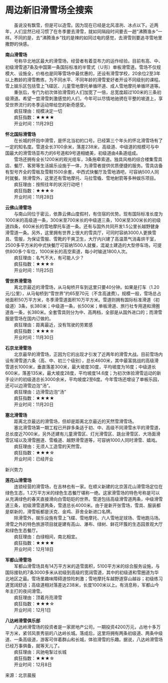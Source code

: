 # 周边新旧滑雪场全搜索  
  
&emsp;&emsp;虽说没有飘雪，但是可以造雪。因为现在已经是北风凛冽、冰点以下。近两年，人们显然已经习惯了在冬季要去滑雪，就如同隔段时间要去一趟“沸腾渔乡”一样。不同的是，去“沸腾渔乡”找的是辣的如同过电的感觉，去滑雪则要追寻雪地里撒野的快感。   
  
**南山滑雪场**  
&emsp;&emsp;号称华北地区最大的滑雪场，经营者有着亚布力的运作经验。目前有高、中、初级滑雪道7条及中国第一条国际标准的半管式（Ｕ形）单板滑雪道。雪场不仅规模大、设施全，价格也是同等雪场中最优惠的，还设有滑雪学校，20余位2至3年以上教龄的滑雪教练，为不同水平、不同年龄的滑雪爱好者开设不同级别的课程。雪上娱乐区包括雪上飞碟区、儿童雪地摩托单循环道、成人雪地摩托单循环道等。   
&emsp;&emsp;重张后，专门为初次体验滑雪的人们加宽了一倍，总宽度超过100米的三条初级滑道。希望一尝滑雪刺激感觉的人们，今年可以尽情地驰骋在平整的坡道上，享受世界流行的冬季运动带给您的新奇感受。   
&emsp;&emsp;疯狂理由：规模决定一切  
&emsp;&emsp;疯狂指数：★★★★  
&emsp;&emsp;开业时间：11月29日  
  
**怀北国际滑雪场**  
&emsp;&emsp;在长城的怀抱中滑雪，是怀北当初的口号。已经第三个年头的怀北滑雪场有了一定的知名度。雪道全长3100余米，落差238米，高级道、中级道的规模可与中国最大的滑雪场亚布力的6号道和9号道相媲美，初级道由4条道组成。   
&emsp;&emsp;雪场还拥有全长1200米的观光缆车，3条拖牵索道。独具风格的综合楼集雪具店、餐厅、客房等生活娱乐设施于一体，为滑雪者提供优质便捷的服务。雪具店备有型号齐全的雪板及雪鞋1500余套，中西式快餐厅及雪地酒吧，可容纳500人同时就餐。除滑雪外，这里还有雪地摩托、马拉雪橇、雪地射箭等多种娱乐项目。   
&emsp;&emsp;疯狂理由：按照往年的状况行动吧！  
&emsp;&emsp;疯狂指数：★★★☆  
&emsp;&emsp;开业时间：11月28日  
  
**云佛山滑雪场**  
&emsp;&emsp;与南山同位于密云，依靠云佛山度假村，有住宿的优势。现有国际标准长度为1000米的高级道一条，300米至700米长的中级道三条，100米至300米长的初级道四条，600米长的雪地摩托车道一条。还有与国外共同开发1.5公里长越野健身滑雪道一条。另外，这里拥有世界上很大的雪具厅，可同时容纳3000人更换雪具、雪服，为保证雪服、雪靴的干爽卫生，大厅内兴建了高温蒸气消毒烘干室，2500多平方米的中式快餐厅可容纳1500人就餐，混凝土建造的大型停车场，可提供800多个车位，1000米长的高空索道，每小时输送1800人次。   
&emsp;&emsp;疯狂理由：名气不大，有可能人少？  
&emsp;&emsp;疯狂指数：★★★☆  
&emsp;&emsp;开业时间：11月25日  
  
**雪世界滑雪场**  
&emsp;&emsp;离北京最近的滑雪场，从马甸桥开车到这里只要40分钟。如果是打车（1.20元/公里），从马甸桥到“雪世界”约65至70元（不含高速费）。规模一般，雪场总占地面积50万平方米，冬季滑雪道面积10万平方米。雪道则拥有国际标准滑道（初级道）3条，长380米；中级道一条，长500米；单板滑道、旅行社专用道和滑圈道各一条，长380米。全套雪具则分为中、高两档，全部是从国外进口的；而滑雪服是雪场在国内订做的。   
&emsp;&emsp;疯狂理由：距离最近，没有驾驶的劳累感  
&emsp;&emsp;疯狂指数：★★★☆  
&emsp;&emsp;开业时间：11月30日  
  
**石京龙滑雪场**  
&emsp;&emsp;北京最早的滑雪场，正因为它的出现才引发了近两年的滑雪大战。目前雪场内设有滑雪道六条（高、中、初三个级别），总长4600米，其中最富挑战的高级滑雪道长1000米，垂直落差300米，最大坡度30度，平均坡度为16度；中级道长600米，落差135米，最大坡度28度，平均坡度14.6度；为初次体验滑雪运动的新手设计的初级道总长3000余米，平均坡度2至6度。今年雪场还增设了单板乐园，还可以边滑雪边泡“汤”。   
&emsp;&emsp;疯狂理由：边滑雪边泡“汤”  
&emsp;&emsp;疯狂指数：★★★★  
&emsp;&emsp;开业时间：11月20日  
  
**塞北滑雪场**  
&emsp;&emsp;距离北京最远的滑雪场，但却是距离北京最近的天然雪滑雪场。   
&emsp;&emsp;塞北滑雪场第一期工程已开辟多条适于初、中、高级不同滑雪水平的滑雪道，总长度近7000米，另外还建有儿童滑雪区、灯光滑雪区、跳台滑雪区、大场面滑雪区域以及滑雪圈道、雪橇道、越野滑雪道等，可容纳1000人同时滑雪、嬉戏。   
&emsp;&emsp;疯狂理由：无须人工造雪的天然雪。   
&emsp;&emsp;疯狂指数：★★★☆  
&emsp;&emsp;开业时间：已经开业  
  
新兴势力  
  
**莲花山滑雪场**  
&emsp;&emsp;连锁经营的滑雪场，在吉林也有一家。在顺义新建的北京莲花山滑雪场定位在绿色生态，1.2万平方米的绿色生态餐厅堪称一绝。这家滑雪场的特色号称是可以从充满绿色的春天直接滑向白雪皑皑的世界。雪道包括高级滑雪道两条，中级滑雪道三条，初级滑雪道两条，雪道总长4000米。由于是新开张雪场，雪具、服装都是崭新的，滑雪板都是沃克、金鸡、菲舍全新进口名牌。   
&emsp;&emsp;除滑雪外，娱乐设施有雪上飞碟、雪地摩托、六人雪地足球场、雪地跑马场。滑雪之外的特色旅游项目就是建有高山、瀑布、绿树、鲜花环簇的生态园景观大厅和绿色生态餐厅。   
&emsp;&emsp;疯狂理由：白绿相间，南北相宜。   
&emsp;&emsp;疯狂指数：★★★★  
&emsp;&emsp;开业时间：12月18日  
  
**军都山滑雪场**  
&emsp;&emsp;军都山滑雪场具有14万平方米的造雪面积，5100平方米的综合服务设施，与国际接轨的7条3000多米从初级到高级的宽阔雪道，其中的初级道和雪圈道为华北地区之最。雪场里趣味障碍道惊险刺激；雪地摩托车越野道穿山越谷；初级练习道宽阔舒适；高级道相对落差达238米，长度1000米以上。有消息称，军都山今年主打的夜间滑雪。   
&emsp;&emsp;疯狂理由：顶着月亮滑雪  
&emsp;&emsp;疯狂指数：★★★☆  
&emsp;&emsp;开业时间：12月1日  
  
**八达岭滑雪俱乐部**  
&emsp;&emsp;八达岭滑雪场的投资者是一家房地产公司，一期投资4200万元，占地十多万平方米，紧邻风景秀丽的八达岭长城。落成后，这里将拥有两条初级道、两条中级道、一条高级道，游客可伴着群山和长城，体验滑雪的乐趣。据说，八达岭滑雪场已经万事俱备，就等天儿了。   
&emsp;&emsp;疯狂理由：风驰电掣过长城  
&emsp;&emsp;疯狂指数：★★★☆  
&emsp;&emsp;开业时间：12月8日  
  
来源：北京晨报